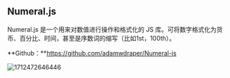 ## Numeral.js

Numeral.js 是一个用来对数值进行操作和格式化的 JS 库。可将数字格式化为货币、百分比、时间，甚至是序数词的缩写（比如1st，100th）。

**Github：**https://github.com/adamwdraper/Numeral-js

![1712472646446](C:\Users\Administrator\AppData\Roaming\Typora\typora-user-images\1712472646446.png)